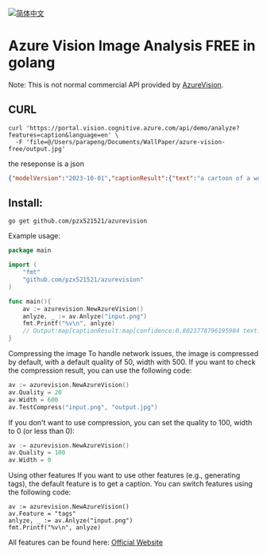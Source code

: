 [![简体中文](https://img.shields.io/badge/lang-中文-red.svg)](README.zh-CN.md)

# Azure Vision Image Analysis FREE in golang
Note: This is not normal commercial API provided by [AzureVision](https://portal.vision.cognitive.azure.com/gallery/imageanalysis).
## CURL
```curl
curl 'https://portal.vision.cognitive.azure.com/api/demo/analyze?features=caption&language=en' \
  -F 'file=@/Users/parapeng/Documents/WallPaper/azure-vision-free/output.jpg'
```
the reseponse is a json
```json
{"modelVersion":"2023-10-01","captionResult":{"text":"a cartoon of a woman with blue hair","confidence":0.80237787961959839},"metadata":{"width":1202,"height":751}}
```
## Install:
```
go get github.com/pzx521521/azurevision
```


Example usage:
```go
package main

import (
    "fmt"
    "github.com/pzx521521/azurevision"
)

func main(){
	av := azurevision.NewAzureVision()
	anlyze, _ := av.Anlyze("input.png")
	fmt.Printf("%v\n", anlyze)
	// Output:map[captionResult:map[confidence:0.8023778796195984 text:a cartoon of a woman with blue hair] metadata:map[height:751 width:1202] modelVersion:2023-10-01]
}
```
Compressing the image
To handle network issues, the image is compressed by default, with a default quality of 50, width with 500. If you want to check the compression result, you can use the following code:
```go
av := azurevision.NewAzureVision()
av.Quality = 20
av.Width = 600
av.TestCompress("input.png", "output.jpg")
```
If you don't want to use compression, you can set the quality to 100, width to 0  (or less than 0):
```go
av := azurevision.NewAzureVision()
av.Quality = 100
av.Width = 0
```
Using other features
If you want to use other features (e.g., generating tags), the default feature is to get a caption. You can switch features using the following code:
```golang
av := azurevision.NewAzureVision()
av.Feature = "tags"
anlyze, _ := av.Anlyze("input.png")
fmt.Printf("%v\n", anlyze)
```
All features can be found here:
[Official Website](https://portal.vision.cognitive.azure.com/gallery/imageanalysis)